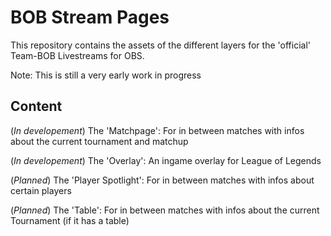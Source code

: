 # BOB Stream Pages

This repository contains the assets of the different layers for the 'official' Team-BOB Livestreams for OBS.

Note: This is still a very early work in progress

## Content

(*In developement*) The 'Matchpage': For in between matches with infos about the current tournament and matchup

(*In developement*) The 'Overlay': An ingame overlay for League of Legends

(*Planned*) The 'Player Spotlight': For in between matches with infos about certain players

(*Planned*) The 'Table': For in between matches with infos about the current Tournament (if it has a table)
